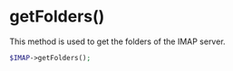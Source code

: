 # getFolders()
This method is used to get the folders of the IMAP server.

```php
$IMAP->getFolders();
```
